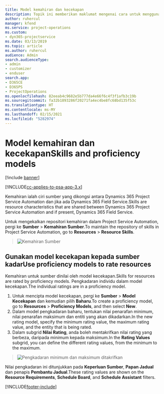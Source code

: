```yaml
---
title: Model kemahiran dan kecekapan
description: Topik ini memberikan maklumat mengenai cara untuk menggunakan model kemahiran dan kecekapan.
author: ruhercul
manager: kfend
ms.service: project-operations
ms.custom:
- dyn365-projectservice
ms.date: 03/13/2019
ms.topic: article
ms.author: ruhercul
audience: Admin
search.audienceType:
- admin
- customizer
- enduser
search.app:
- D365CE
- D365PS
- ProjectOperations
ms.openlocfilehash: 82eeab4c9682e5b777da4e66f6c4f3f1afb3c19b
ms.sourcegitcommit: fa32b1893286f20271fa4ec4be8fc68bd135f53c
ms.translationtype: HT
ms.contentlocale: ms-MY
ms.lasthandoff: 02/15/2021
ms.locfileid: "5282974"
---
```

# <a name="skills-and-proficiency-models"></a><span data-ttu-id="93d32-103">Model kemahiran dan kecekapan</span><span class="sxs-lookup"><span data-stu-id="93d32-103">Skills and proficiency models</span></span>

[!include [banner](../includes/psa-now-project-operations.md)]

[!INCLUDE[cc-applies-to-psa-app-3.x](../includes/cc-applies-to-psa-app-3x.md)]

<span data-ttu-id="93d32-104">Kemahiran ialah ciri sumber yang dikongsi antara Dynamics 365 Project Service Automation dan jika ada Dynamics 365 Field Service.</span><span class="sxs-lookup"><span data-stu-id="93d32-104">Skills are resource characteristics that are shared between Dynamics 365 Project Service Automation and if present, Dynamics 365 Field Service.</span></span> 

<span data-ttu-id="93d32-105">Untuk mengekalkan repositori kemahiran dalam Project Service Automation, pergi ke **Sumber** \> **Kemahiran Sumber**.</span><span class="sxs-lookup"><span data-stu-id="93d32-105">To maintain the repository of skills in Project Service Automation, go to **Resources** \> **Resource Skills**.</span></span> 

> ![Kemahiran Sumber](media/Resource-Management-image84.png)

## <a name="use-proficiency-models-to-rate-resources"></a><span data-ttu-id="93d32-107">Gunakan model kecekapan kepada sumber kadar</span><span class="sxs-lookup"><span data-stu-id="93d32-107">Use proficiency models to rate resources</span></span>

<span data-ttu-id="93d32-108">Kemahiran untuk sumber dinilai oleh model kecekapan.</span><span class="sxs-lookup"><span data-stu-id="93d32-108">Skills for resources are rated by proficiency models.</span></span> <span data-ttu-id="93d32-109">Pengkadaran individu dalam model kecekapan.</span><span class="sxs-lookup"><span data-stu-id="93d32-109">The individual ratings are in a proficiency model.</span></span> 

1. <span data-ttu-id="93d32-110">Untuk mencipta model kecekapan, pergi ke **Sumber** \> **Model Kecekapan** dan kemudian pilih **Baharu**.</span><span class="sxs-lookup"><span data-stu-id="93d32-110">To create a proficiency model, go to **Resources** \> **Proficiency Models**, and then select **New**.</span></span>
2. <span data-ttu-id="93d32-111">Dalam model pengkadaran baharu, tentukan nilai penarafan minimum, nilai penarafan maksimum dan entiti yang akan dikadarkan.</span><span class="sxs-lookup"><span data-stu-id="93d32-111">In the new rating model, specify the minimum rating value, the maximum rating value, and the entity that is being rated.</span></span>
3. <span data-ttu-id="93d32-112">Dalam subgrid **Nilai Rating**, anda boleh mentakrifkan nilai rating yang berbeza, daripada minimum kepada maksimum.</span><span class="sxs-lookup"><span data-stu-id="93d32-112">In the **Rating Values** subgrid, you can define the different rating values, from the minimum to the maximum.</span></span>

> ![Pengkadaran minimum dan maksimum ditakrifkan](media/Resource-Management-image85.png)

<span data-ttu-id="93d32-114">Nilai pengkadaran ini ditunjukkan pada **Keperluan Sumber**, **Papan Jadual** dan penapis **Pembantu Jadual**.</span><span class="sxs-lookup"><span data-stu-id="93d32-114">These rating values are shown on the **Resource Requirements**, **Schedule Board**, and **Schedule Assistant** filters.</span></span>


[!INCLUDE[footer-include](../includes/footer-banner.md)]